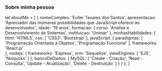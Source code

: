 ### Sobre minha pessoa
let aboutMe = [
    {
        nomeCompleo: 'Euller Tavares dos Santos',
        apresentacao: 'Apreciador das inúmeras possibilidades que JavaScript oferece ao desenvolvedor.',
        idade: '19 anos',
        formacao: { 
            curso: 'Análise e Desenvolvimento de Sistemas',
            instituicao: 'Unimar' 
        },
        minhasHabilidades: {
            html: 'HTML5',
            css: [
                'CSS3',
                'Bootstrap'
            ],
            javaScript: {
                paradigmas: [
                    'Programação Orientada á Objetos',
                    'Programação Funcional'
                ],
                frameworks: 'React.js'    
            },
            nodejs: {
                frameworks: 'Express',
                orm: 'Sequelize',
                viewEngines: [
                    'EJS',
                    'Nunjucks'
                ]
            },
            bancoDeDados: {
                MySQL: [
                    'Create - Criação',
                    'Read - Consulta',
                    'Update - Atualização',
                    'Delete - Destruição'
                ]
            }
        }
    },
]

<!--
**LithEdition/LithEdition** is a ✨ _special_ ✨ repository because its `README.md` (this file) appears on your GitHub profile.

Here are some ideas to get you started:

- 🔭 I’m currently working on ...
- 🌱 I’m currently learning ...
- 👯 I’m looking to collaborate on ...
- 🤔 I’m looking for help with ...
- 💬 Ask me about ...
- 📫 How to reach me: ...
- 😄 Pronouns: ...
- ⚡ Fun fact: ...
-->
